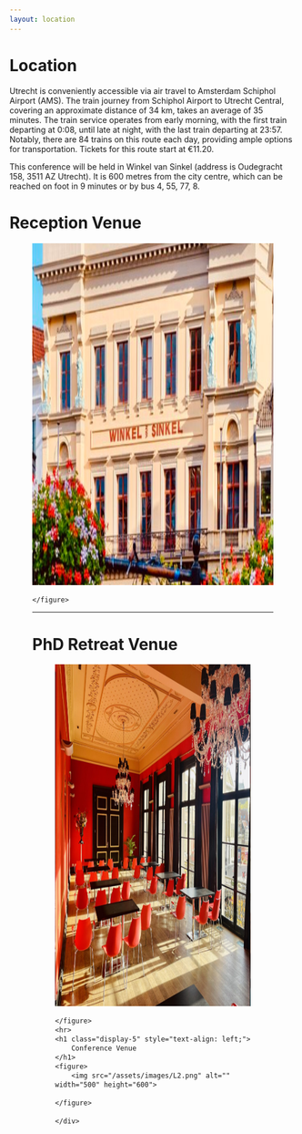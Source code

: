 ```yaml
---
layout: location
---
```



<div class="col-lg8 mx-auto">
    <h1 class="display-4" style="text-align: left;">
        Location
    </h1>
    <p>Utrecht is conveniently accessible via air travel to Amsterdam Schiphol Airport (AMS). The train journey from Schiphol Airport to Utrecht Central, covering an approximate distance of 34 km, takes an average of 35 minutes. The train service operates from early morning, with the first train departing at 0:08, until late at night, with the last train departing at 23:57. Notably, there are 84 trains on this route each day, providing ample options for transportation. Tickets for this route start at €11.20.</p>
    <p>This conference will be held in Winkel van Sinkel (address is Oudegracht 158, 3511 AZ Utrecht). It is 600 metres from the city centre, which can be reached on foot in 9 minutes or by bus 4, 55, 77, 8.
    </p>

<div>
    <h1 class="display-5" style="text-align: left;">
        Reception Venue
    </h1>
    <figure>
        <img src="/assets/images/L0.png" alt="" width="500" height="600">
        
    </figure>  
<hr>
    <h1 class="display-5" style="text-align: left;" width="500" height="600">
        PhD Retreat Venue 
    </h1>
    <figure>
        <img src="/assets/images/L1.png" alt="" width="500" height="600">
       
    </figure>
    <hr>
    <h1 class="display-5" style="text-align: left;">
        Conference Venue
    </h1>
    <figure>
        <img src="/assets/images/L2.png" alt="" width="500" height="600">
        
    </figure>
            
    </div>


    
<!--     <br>   
     <p><b>Utrecht Science Park</b> (address is Heidelberglaan 11, 3584 CS Utrecht) is Utrecht University’s largest campus and is located in the east of the city. Utrecht Science Park houses the greater part of the university. Utrecht University maintains close ties with the city and province of Utrecht. Utrecht University, the University Medical Center Utrecht and dozens of innovative businesses and research institutes have pooled their resources at the Utrecht Science Park. This has turned the Utrecht Science Park (USP) into the beating heart of Utrecht’s knowledge-based economy. The nearest bus stop is <b>Botanical Gardens</b>. Get off at Utrecht Central Station. From there, take the bus to the Botanical Gardens stop or tram 20, 21, and 22.</p>
     <p><b>Utrecht University Hall</b> (address is Domplein 29, 3512 JE Utrecht) is the ceremonial and representative heart of Utrecht University. It is home to graduations, promotions, and orations and it is a house for debate, lecture, and conference. Every year, University Hall attracts between one hundred and two hundred thousand visitors. The main entrance is on the south side of the Domplein overlooking the statue of Jan van Nassau. Get off at Utrecht Central Station, from there take a bus to the <b>Janskerkhof bus stop</b> or the <b>Domplein bus stop</b>.</p>
-->      
</div>

